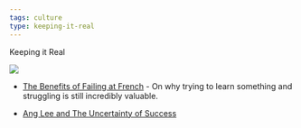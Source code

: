 ```yaml
---
tags: culture
type: keeping-it-real
---
```

Keeping it Real

<img src="http://imgs.xkcd.com/comics/donald_knuth.png">

+ [The Benefits of Failing at French](http://www.nytimes.com/2014/07/16/opinion/16alexander.html?_r=0) - On why trying to learn something and struggling is still incredibly valuable.

+ [Ang Lee and The Uncertainty of Success](http://jeffjlin.com/2013/02/23/ang-lee-and-the-uncertainty-of-success/)